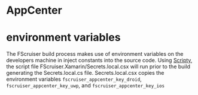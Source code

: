 # AppCenter 


# environment variables
The FScruiser build process makes use of environment variables on the developers machine in inject constants into the source code. Using [Scripty](./Dependencies.md/#Scripty.MsBuild), the script file FScruiser.Xamarin/Secrets.local.csx will run prior to the build generating the Secrets.local.cs file. Secrets.local.csx copies the environment variables `fscruiser_appcenter_key_droid`, `fscruiser_appcenter_key_uwp`, and `fscruiser_appcenter_key_ios`

